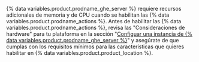 {% data variables.product.prodname_ghe_server %} requiere recursos adicionales de memoria y de CPU cuando se habilitan las {% data variables.product.prodname_actions %}. Antes de habilitar las {% data variables.product.prodname_actions %}, revisa las "Consideraciones de hardware" para tu plataforma en la sección "[Configuar una instancia de {% data variables.product.prodname_ghe_server %}](/enterprise/admin/installation/setting-up-a-github-enterprise-server-instance)" y asegúrate de que cumplas con los requisitos mínimos para las características que quieres habilitar en {% data variables.product.product_location %}.

